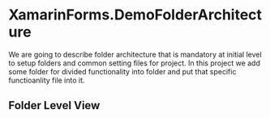 # XamarinForms.DemoFolderArchitecture

We are going to describe folder architecture that is mandatory at initial level to setup folders and common setting files for project. In this project we add some folder for divided functionality into folder and put that specific functioanlity file into it. 

## Folder Level View

